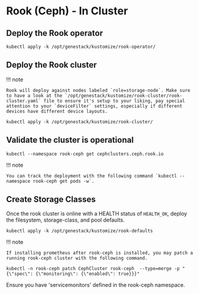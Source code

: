# Rook (Ceph) - In Cluster

## Deploy the Rook operator

``` shell
kubectl apply -k /opt/genestack/kustomize/rook-operator/
```

## Deploy the Rook cluster

!!! note

    Rook will deploy against nodes labeled `role=storage-node`. Make sure to have a look at the `/opt/genestack/kustomize/rook-cluster/rook-cluster.yaml` file to ensure it's setup to your liking, pay special attention to your `deviceFilter` settings, especially if different devices have different device layouts.

``` shell
kubectl apply -k /opt/genestack/kustomize/rook-cluster/
```

## Validate the cluster is operational

``` shell
kubectl --namespace rook-ceph get cephclusters.ceph.rook.io
```

!!! note

    You can track the deployment with the following command `kubectl --namespace rook-ceph get pods -w`.

## Create Storage Classes

Once the rook cluster is online with a HEALTH status of `HEALTH_OK`, deploy the filesystem, storage-class, and pool defaults.

``` shell
kubectl apply -k /opt/genestack/kustomize/rook-defaults
```

!!! note

    If installing prometheus after rook-ceph is installed, you may patch a running rook-ceph cluster with the following command.

``` shell
kubectl -n rook-ceph patch CephCluster rook-ceph  --type=merge -p "{\"spec\": {\"monitoring\": {\"enabled\": true}}}"
```

Ensure you have 'servicemonitors' defined in the rook-ceph namespace.

